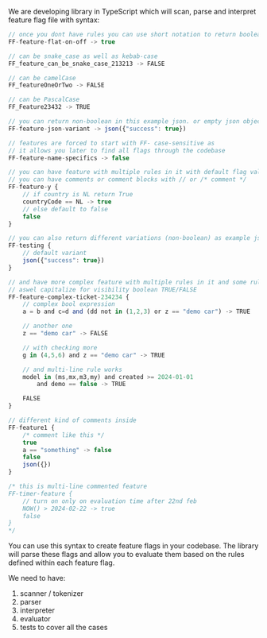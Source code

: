 We are developing library in TypeScript which will scan, parse and interpret feature flag file with syntax:

```typescript
// once you dont have rules you can use short notation to return boolean
FF-feature-flat-on-off -> true

// can be snake_case as well as kebab-case
FF_feature_can_be_snake_case_213213 -> FALSE

// can be camelCase
FF_featureOneOrTwo -> FALSE

// can be PascalCase
FF_Feature23432 -> TRUE

// you can return non-boolean in this example json. or empty json object json({})
FF-feature-json-variant -> json({"success": true})

// features are forced to start with FF- case-sensitive as
// it allows you later to find all flags through the codebase
FF-feature-name-specifics -> false

// you can have feature with multiple rules in it with default flag value returned in the end
// you can have comments or comment blocks with // or /* comment */
FF-feature-y {
    // if country is NL return True
    countryCode == NL -> true
    // else default to false
    false
}

// you can also return different variations (non-boolean) as example json
FF-testing {
    // default variant
    json({"success": true})
}

// and have more complex feature with multiple rules in it and some rules multiline rule, which at the end defaults to false
// aswel capitalize for visibility boolean TRUE/FALSE
FF-feature-complex-ticket-234234 {
    // complex bool expression
    a = b and c=d and (dd not in (1,2,3) or z == "demo car") -> TRUE

    // another one
    z == "demo car" -> FALSE

    // with checking more
    g in (4,5,6) and z == "demo car" -> TRUE

    // and multi-line rule works
    model in (ms,mx,m3,my) and created >= 2024-01-01
        and demo == false -> TRUE

    FALSE
}

// different kind of comments inside
FF-feature1 {
    /* comment like this */
    true
    a == "something" -> false
    false
    json({})
}

/* this is multi-line commented feature
FF-timer-feature {
    // turn on only on evaluation time after 22nd feb
    NOW() > 2024-02-22 -> true
    false
}
*/
```

You can use this syntax to create feature flags in your codebase. The library will parse these flags and allow you to evaluate them based on the rules defined within each feature flag.

We need to have:

1. scanner / tokenizer
2. parser
3. interpreter
4. evaluator
5. tests to cover all the cases